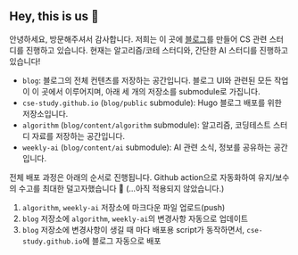 ## Hey, this is us 👋

안녕하세요, 방문해주셔서 감사합니다. 저희는 이 곳에 [블로그](https://cse-study.github.io/main/home/)를 만들어 CS 관련 스터디를 진행하고 있습니다. 현재는 알고리즘/코테 스터디와, 간단한 AI 스터디를 진행하고 있습니다! 

- `blog`: 블로그의 전체 컨텐츠를 저장하는 공간입니다. 블로그 UI와 관련된 모든 작업이 이 곳에서 이루어지며, 아래 세 개의 저장소를 submodule로 가집니다.
- `cse-study.github.io` (`blog/public` submodule): Hugo 블로그 배포를 위한 저장소입니다.
- `algorithm` (`blog/content/algorithm` submodule): 알고리즘, 코딩테스트 스터디 자료를 저장하는 공간입니다.
- `weekly-ai` (`blog/content/ai` submodule): AI 관련 소식, 정보를 공유하는 공간입니다.

전체 배포 과정은 아래의 순서로 진행됩니다. Github action으로 자동화하여 유지/보수의 수고를 최대한 덜고자했습니다 🙌 (...아직 적용되지 않았습니다.)

1. `algorithm`, `weekly-ai` 저장소에 마크다운 파일 업로드(push)
2. `blog` 저장소에 `algorithm`, `weekly-ai`의 변경사항 자동으로 업데이트
3. `blog` 저장소에 변경사항이 생길 때 마다 배포용 script가 동작하면서, `cse-study.github.io`에 블로그 자동으로 배포

